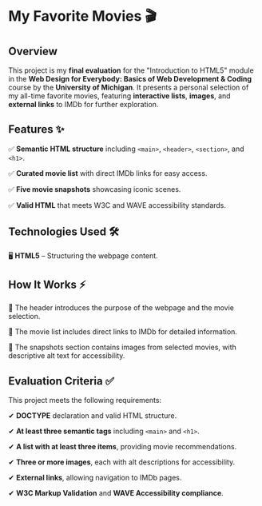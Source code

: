 <h1>My Favorite Movies 🎬</h1>
<h2>Overview</h2>
<p>
  This project is my <strong>final evaluation</strong> for the "Introduction to HTML5" module in the <strong>Web Design for Everybody: Basics of Web Development & Coding</strong> course by the <strong>University of Michigan</strong>. It presents a personal selection of my all-time favorite movies, featuring <strong>interactive lists</strong>, <strong>images</strong>, and <strong>external links</strong> to IMDb for further exploration.
</p>
<h2>Features ✨</h2>
<p>
  ✅ <strong>Semantic HTML structure</strong> including <code>&lt;main&gt;</code>, <code>&lt;header&gt;</code>, <code>&lt;section&gt;</code>, and <code>&lt;h1&gt;</code>.
</p>
<p>
  ✅ <strong>Curated movie list</strong> with direct IMDb links for easy access.
</p>
<p>
  ✅ <strong>Five movie snapshots</strong> showcasing iconic scenes.
</p>
<p>
  ✅ <strong>Valid HTML</strong> that meets W3C and WAVE accessibility standards.
</p>
<h2>Technologies Used 🛠️</h2>
<p>
  🖥️ <strong>HTML5</strong> – Structuring the webpage content.
</p>
<h2>How It Works ⚡</h2>
<p>
  📌 The header introduces the purpose of the webpage and the movie selection.
</p>
<p>
  📌 The movie list includes direct links to IMDb for detailed information. 
</p>
<p>
  📌 The snapshots section contains images from selected movies, with descriptive alt text for accessibility.
</p>
<h2>Evaluation Criteria ✅</h2>
<p>
  This project meets the following requirements:
</p>
<p>
  ✔ <strong>DOCTYPE</strong> declaration and valid HTML structure.
</p>
<p>
  ✔ <Strong>At least three semantic tags</Strong> including <code>&lt;main&gt;</code> and <code>&lt;h1&gt;</code>.
</p>
<p>
  ✔ <strong>A list with at least three items</strong>, providing movie recommendations.
</p>
<p>
  ✔ <strong>Three or more images</strong>, each with alt descriptions for accessibility.
</p>
<p>
  ✔ <strong>External links</strong>, allowing navigation to IMDb pages.
</p>
<p>
  ✔ <strong>W3C Markup Validation</strong> and <strong>WAVE Accessibility compliance</strong>.
</p>

